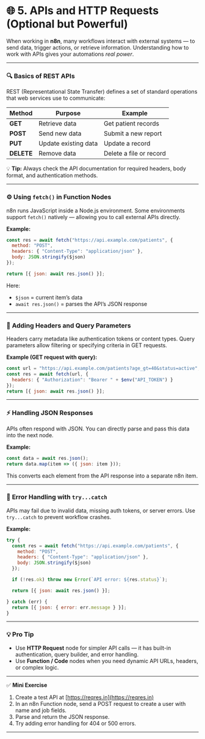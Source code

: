 # 🌐 5. **APIs and HTTP Requests (Optional but Powerful)**

When working in **n8n**, many workflows interact with external systems — to send data, trigger actions, or retrieve information. Understanding how to work with APIs gives your automations *real power*.

---

### 🔍 **Basics of REST APIs**

REST (Representational State Transfer) defines a set of standard operations that web services use to communicate:

| Method     | Purpose              | Example                 |
| ---------- | -------------------- | ----------------------- |
| **GET**    | Retrieve data        | Get patient records     |
| **POST**   | Send new data        | Submit a new report     |
| **PUT**    | Update existing data | Update a record         |
| **DELETE** | Remove data          | Delete a file or record |

💡 **Tip:** Always check the API documentation for required headers, body format, and authentication methods.

---

### ⚙️ **Using `fetch()` in Function Nodes**

n8n runs JavaScript inside a Node.js environment.
Some environments support `fetch()` natively — allowing you to call external APIs directly.

**Example:**

```js
const res = await fetch("https://api.example.com/patients", {
  method: "POST",
  headers: { "Content-Type": "application/json" },
  body: JSON.stringify($json)
});

return [{ json: await res.json() }];
```

Here:

* `$json` = current item’s data
* `await res.json()` = parses the API’s JSON response

---

### 🧾 **Adding Headers and Query Parameters**

Headers carry metadata like authentication tokens or content types.
Query parameters allow filtering or specifying criteria in GET requests.

**Example (GET request with query):**

```js
const url = "https://api.example.com/patients?age_gt=40&status=active";
const res = await fetch(url, {
  headers: { "Authorization": "Bearer " + $env("API_TOKEN") }
});
return [{ json: await res.json() }];
```

---

### ⚡ **Handling JSON Responses**

APIs often respond with JSON.
You can directly parse and pass this data into the next node.

**Example:**

```js
const data = await res.json();
return data.map(item => ({ json: item }));
```

This converts each element from the API response into a separate n8n item.

---

### 🚨 **Error Handling with `try...catch`**

APIs may fail due to invalid data, missing auth tokens, or server errors.
Use `try...catch` to prevent workflow crashes.

**Example:**

```js
try {
  const res = await fetch("https://api.example.com/patients", {
    method: "POST",
    headers: { "Content-Type": "application/json" },
    body: JSON.stringify($json)
  });

  if (!res.ok) throw new Error(`API error: ${res.status}`);

  return [{ json: await res.json() }];

} catch (err) {
  return [{ json: { error: err.message } }];
}
```

---

### 💡 **Pro Tip**

* Use **HTTP Request** node for simpler API calls — it has built-in authentication, query builder, and error handling.
* Use **Function / Code** nodes when you need dynamic API URLs, headers, or complex logic.

---

✅ **Mini Exercise**

1. Create a test API at [https://reqres.in](https://reqres.in)
2. In an n8n Function node, send a POST request to create a user with name and job fields.
3. Parse and return the JSON response.
4. Try adding error handling for 404 or 500 errors.

---
